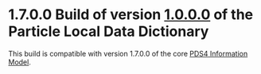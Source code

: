 # 1.7.0.0 Build of version [1.0.0.0](../../../src/1.0.0.0) of the Particle Local Data Dictionary

This build is compatible with version 1.7.0.0 of the core [PDS4 Information Model](https://pds.nasa.gov/pds4/doc/im/).